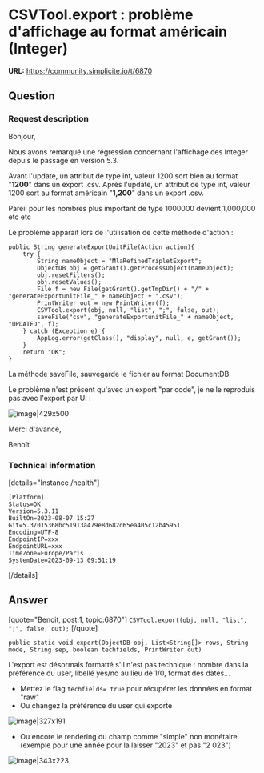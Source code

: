 # CSVTool.export : problème d'affichage au format américain (Integer)

**URL:** https://community.simplicite.io/t/6870

## Question
### Request description

Bonjour,

Nous avons remarqué une régression concernant l'affichage des Integer depuis le passage en version 5.3.

Avant l'update, un attribut de type int, valeur 1200 sort bien au format "**1200**" dans un export .csv.
Après l'update, un attribut de type int, valeur 1200 sort au format américain "**1,200**" dans un export  .csv.

Pareil pour les nombres plus important de type 1000000 devient 1,000,000 etc etc

Le problème apparait lors de l'utilisation de cette méthode d'action :

	public String generateExportUnitFile(Action action){
        try {
            String nameObject = "MlaRefinedTripletExport";
            ObjectDB obj = getGrant().getProcessObject(nameObject);
            obj.resetFilters();
            obj.resetValues();                           
            File f = new File(getGrant().getTmpDir() + "/" + "generateExportunitFile_" + nameObject + ".csv");
            PrintWriter out = new PrintWriter(f);
            CSVTool.export(obj, null, "list", ";", false, out);
            saveFile("csv", "generateExportunitFile_" + nameObject, "UPDATED", f);
        } catch (Exception e) {
            AppLog.error(getClass(), "display", null, e, getGrant());
        }
        return "OK";
    }

La méthode saveFile, sauvegarde le fichier au format DocumentDB.

Le problème n'est présent qu'avec un export "par code", je ne le reproduis pas avec l'export par UI :

![image|429x500](upload://h292CDYmMeJomZavXlU86Kj6kZe.png)

Merci d'avance,

Benoît

### Technical information

[details="Instance /health"]
```text
[Platform]
Status=OK
Version=5.3.11
BuiltOn=2023-08-07 15:27
Git=5.3/015368bc51913a479e8d682d65ea405c12b45951
Encoding=UTF-8
EndpointIP=xxx
EndpointURL=xxx
TimeZone=Europe/Paris
SystemDate=2023-09-13 09:51:19
```
[/details]

## Answer
[quote="Benoit, post:1, topic:6870"]
`CSVTool.export(obj, null, "list", ";", false, out);`
[/quote]

```
public static void export(ObjectDB obj, List<String[]> rows, String mode, String sep, boolean techfields, PrintWriter out)
```

L'export est désormais formatté s'il n'est pas technique : nombre dans la préférence du user, libellé yes/no au lieu de 1/0, format des dates...

- Mettez le flag `techfields= true` pour récupérer les données en format "raw"
- Ou changez la préférence du user qui exporte 

![image|327x191](upload://3Cgt64LZusm653eQ539FMFONZSF.png)

- Ou encore le rendering du champ comme "simple" non monétaire (exemple pour une année pour la laisser "2023" et pas "2 023")

![image|343x223](upload://goRNjLc7eQZgTE61j20wonuo1BS.png)

